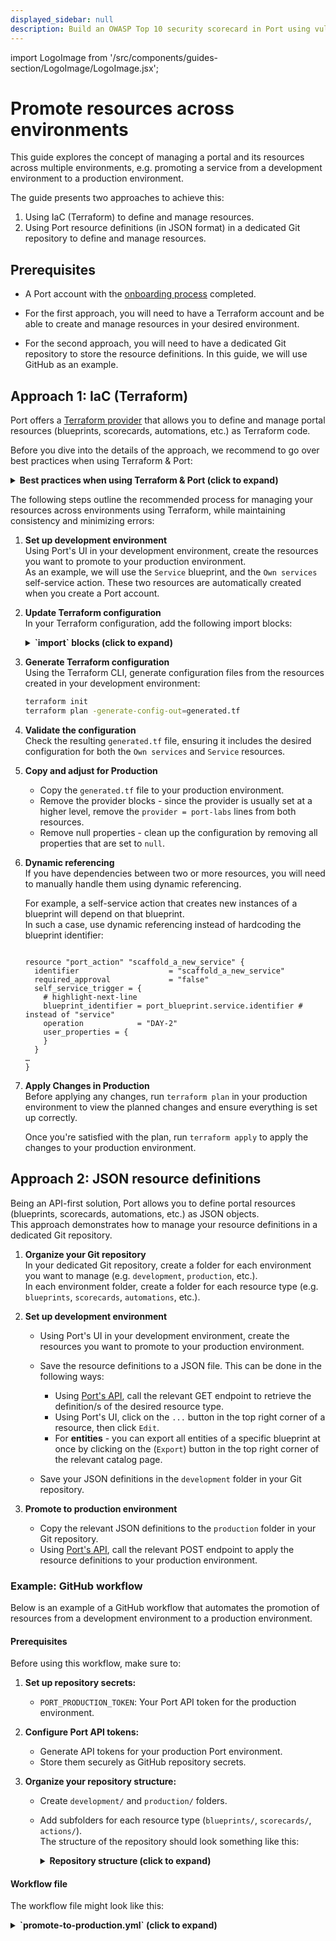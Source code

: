 ```yaml
---
displayed_sidebar: null
description: Build an OWASP Top 10 security scorecard in Port using vulnerability data from Snyk.
---
```


import LogoImage from '/src/components/guides-section/LogoImage/LogoImage.jsx';

# Promote resources across environments

This guide explores the concept of managing a portal and its resources across multiple environments, e.g. promoting a service from a development environment to a production environment.

The guide presents two approaches to achieve this:

1. Using IaC (Terraform) to define and manage resources.
2. Using Port resource definitions (in JSON format) in a dedicated Git repository to define and manage resources.

## Prerequisites

- A Port account with the [onboarding process](https://docs.port.io/getting-started/overview) completed.

- For the first approach, you will need to have a Terraform account and be able to create and manage resources in your desired environment.

- For the second approach, you will need to have a dedicated Git repository to store the resource definitions. In this guide, we will use GitHub as an example.

## Approach 1: IaC (Terraform)


Port offers a [Terraform provider](https://registry.terraform.io/providers/port-labs/port/latest/docs) that allows you to define and manage portal resources (blueprints, scorecards, automations, etc.) as Terraform code.

Before you dive into the details of the approach, we recommend to go over best practices when using Terraform & Port:

<details>
<summary><b>Best practices when using Terraform & Port (click to expand)</b></summary>

1. **Define Terraform scope**  
   Decide which resources you want to manage with Terraform (e.g. pages, catalog, integrations). Use Terraform for resources you already manage as code (cloud accounts, databases, Lambdas).  
   For data sourced from other systems, prefer Port’s native integrations (GitHub, Kubernetes, cloud providers, Terraform Cloud) to keep data up to date. It’s often easiest to start with the UI, then transition to Terraform using the [Import Generator](https://github.com/port-experimental/terraform-import-generator).

2. **Pin and configure the provider**  
   - Pin provider versions (e.g., `~> 2.x`) and upgrade intentionally.
   - Obtain your Port client ID & client secret, and choose the EU/US API base URL that matches your account region. See [documentation](https://docs.port.io/build-your-software-catalog/custom-integration/iac/terraform/) for more details.
   - Follow standard Terraform practice to configure the provider, like aliases and inheritance. 

3. **Structure your repository and state**  
   - Use a remote backend with state locking (e.g., Terraform Cloud, S3+DynamoDB) to prevent conflicts.
   - Separate state files per environment (prod, stage) and enforce plan/apply gates in CI.

4. **Model catalog as code with `port_blueprint`**  
   Define blueprints in Terraform so your catalog schema (properties, relations, calculations, etc.) is versioned and reviewable. Refer to documentation for examples covering all property types and advanced features like mirror and calculation properties.

5. **Manage entities with `port_entity`**  
   - Define entities with all of their relevant properties.  
   The provider uses a create/override strategy: any property omitted in Terraform will be reset to empty.  
   - Always model the full desired entity shape in code.  
   - Use registry options like `create_missing_related_entities`, and fields such as `teams` and `run_id` for traceability.

6. **Extend system blueprints properly**  
   `User` and `Team` are system blueprints—extend them using `port_system_blueprint` (not `port_blueprint`) and import them to state before making changes. Supported from provider `v2.2.0`.

7. **Import existing resources before management**  
   If a resource already exists (via UI or integration), import it to state before managing with Terraform.  
   - Blueprints: `terraform import port_blueprint.my "blueprintId"`  
   - Entities: `terraform import port_entity.my "blueprintId:entityId"`  
   - For other resources (scorecards, actions, webhooks, integrations), refer to the [documentation](https://docs.port.io/build-your-software-catalog/custom-integration/iac/terraform/#import-existing-data-to-the-terraform-state) for import forms.

8. **Define self-service actions and permissions in code**  
   Use `port_action` to codify self-service experiences (inputs, triggers, conditions).  
   For actions that invoke Terraform (e.g., GitHub workflow, Terraform Cloud run), store credentials in Port secrets or use an execution agent.

9. **Manage integrations declaratively**  
   Use `port_integration` to manage configuration and mappings for existing integrations.  
   Import by installation ID, then manage mapping in code.

10. **Promote changes safely**  
   Follow standard Terraform best practices: run `terraform validate` and `plan` in CI, and require peer review before running `apply`.  
   Optionally, expose “plan & apply” as a Port action for controlled no-code provisioning flows (e.g., a user [requests an S3 bucket](https://docs.port.io/guides/all/terraform-plan-and-apply-aws-resource/), the action runs Terraform and writes the entity back).

11. **Separate regions, accounts, and environments**  
   For multiple Port accounts or regions (EU/US), set the correct `base_url` per environment or use provider aliases. Avoid mixing resources across environments.

12. **Handle evolution and breaking changes deliberately**  
   For refactors (e.g., renaming properties or relations), use dedicated API endpoints and plan changes carefully to avoid breaking dependencies, especially when multiple blueprints or entities are involved.

</details>

The following steps outline the recommended process for managing your resources across environments using Terraform, while maintaining consistency and minimizing errors:

1. **Set up development environment**  
   Using Port's UI in your development environment, create the resources you want to promote to your production environment.  
   As an example, we will use the `Service` blueprint, and the `Own services` self-service action. These two resources are automatically created when you create a Port account.

2. **Update Terraform configuration**  
   In your Terraform configuration, add the following import blocks:

   <details>
   <summary><b>`import` blocks (click to expand)</b></summary>
    ```hcl showLineNumbers
    terraform {
      required_providers {
        port = {
          source  = "port-labs/port-labs"
          version = "~> 2.0.3"
        }
      }
    }

    provider "port" {
      client_id = "{YOUR CLIENT ID}"     # or set the environment variable PORT_CLIENT_ID
      secret    = "{YOUR CLIENT SECRET}" # or set the environment variable PORT_CLIENT_SECRET
      base_url  = "https://api.getport.io"
    }

    import {
      id = "set_ownership"
      to = port_action.own_services
    }

    import {
      id = "service"
      to = port_blueprint.service
    }
    ```
    </details>

3. **Generate Terraform configuration**  
   Using the Terraform CLI, generate configuration files from the resources created in your development environment:
   
   ```bash showLineNumbers
   terraform init
   terraform plan -generate-config-out=generated.tf
   ```

4. **Validate the configuration**  
   Check the resulting `generated.tf` file, ensuring it includes the desired configuration for both the `Own services` and `Service` resources.

5. **Copy and adjust for Production**  
   - Copy the `generated.tf` file to your production environment.
   - Remove the provider blocks - since the provider is usually set at a higher level, remove the `provider = port-labs` lines from both resources.
   - Remove null properties - clean up the configuration by removing all properties that are set to `null`.

6. **Dynamic referencing**  
   If you have dependencies between two or more resources, you will need to manually handle them using dynamic referencing.

   For example, a self-service action that creates new instances of a blueprint will depend on that blueprint.  
   In such a case, use dynamic referencing instead of hardcoding the blueprint identifier:

    ```hcl showLineNumbers

    resource "port_action" "scaffold_a_new_service" {
      identifier                    = "scaffold_a_new_service"
      required_approval             = "false"
      self_service_trigger = {
        # highlight-next-line
        blueprint_identifier = port_blueprint.service.identifier # instead of "service"
        operation            = "DAY-2"
        user_properties = {
        }
      }
    …
    }
    ```

7. **Apply Changes in Production**  
   Before applying any changes, run `terraform plan` in your production environment to view the planned changes and ensure everything is set up correctly.
   
   Once you're satisfied with the plan, run `terraform apply` to apply the changes to your production environment.


## Approach 2: JSON resource definitions

Being an API-first solution, Port allows you to define portal resources (blueprints, scorecards, automations, etc.) as JSON objects.  
This approach demonstrates how to manage your resource definitions in a dedicated Git repository.

1. **Organize your Git repository**  
   In your dedicated Git repository, create a folder for each environment you want to manage (e.g. `development`, `production`, etc.).  
   In each environment folder, create a folder for each resource type (e.g. `blueprints`, `scorecards`, `automations`, etc.).  
   
2. **Set up development environment**  
   - Using Port's UI in your development environment, create the resources you want to promote to your production environment.  

   - Save the resource definitions to a JSON file. This can be done in the following ways:
     - Using [Port's API](https://docs.port.io/api-reference/port-api), call the relevant GET endpoint to retrieve the definition/s of the desired resource type.
     - Using Port's UI, click on the `...` button in the top right corner of a resource, then click `Edit`.  
     - For **entities** - you can export all entities of a specific blueprint at once by clicking on the <LogoImage logo="export" verticalAlign="text-top" /> (`Export`) button in the top right corner of the relevant catalog page.
      
   - Save your JSON definitions in the `development` folder in your Git repository.

3. **Promote to production environment**  
   - Copy the relevant JSON definitions to the `production` folder in your Git repository.
   - Using [Port's API](https://docs.port.io/api-reference/port-api), call the relevant POST endpoint to apply the resource definitions to your production environment.


### Example: GitHub workflow

Below is an example of a GitHub workflow that automates the promotion of resources from a development environment to a production environment.

#### Prerequisites

Before using this workflow, make sure to:

1. **Set up repository secrets:**
   - `PORT_PRODUCTION_TOKEN`: Your Port API token for the production environment.

2. **Configure Port API tokens:**
   - Generate API tokens for your production Port environment.
   - Store them securely as GitHub repository secrets.

3. **Organize your repository structure:**
   - Create `development/` and `production/` folders.
   - Add subfolders for each resource type (`blueprints/`, `scorecards/`, `actions/`).  
   The structure of the repository should look something like this:

      <details>
      <summary><b>Repository structure (click to expand)</b></summary>

      ```
      ├── .github/
      │   └── workflows/
      │       └── promote-to-production.yml
      ├── development/
      │   ├── blueprints/
      │   │   ├── service.json
      │   │   └── microservice.json
      │   ├── scorecards/
      │   │   └── security-scorecard.json
      │   └── actions/
      │       └── deploy-service.json
      └── production/
          ├── blueprints/
          ├── scorecards/
          └── actions/
      ```
      </details>

#### Workflow file

The workflow file might look like this:

<details>
<summary><b>`promote-to-production.yml` (click to expand)</b></summary>
```yaml showLineNumbers
name: Promote Resources from Development to Production

on:
  workflow_dispatch:
    inputs:
      resource_type:
        description: 'Type of resource to promote'
        required: true
        type: choice
        options:
          - blueprints
          - scorecards
          - actions
          - all
      resource_name:
        description: 'Specific resource name (optional, leave empty for all)'
        required: false
        type: string

env:
  PORT_API_URL: "https://api.getport.io/v1"

jobs:
  promote-resources:
    runs-on: ubuntu-latest
    
    steps:
      - name: Checkout repository
        uses: actions/checkout@v4
        
      - name: Setup Node.js
        uses: actions/setup-node@v4
        with:
          node-version: '18'
          
      - name: Install dependencies
        run: |
          npm install -g jq
          
      - name: Validate development resources
        run: |
          echo "Validating development resources..."
          for file in development/**/*.json; do
            if [ -f "$file" ]; then
              echo "Validating $file"
              jq empty "$file" || (echo "Invalid JSON in $file" && exit 1)
            fi
          done
          
      - name: Promote Blueprints
        if: ${{ github.event.inputs.resource_type == 'blueprints' || github.event.inputs.resource_type == 'all' }}
        run: |
          echo "Promoting blueprints..."
          
          if [ -n "${{ github.event.inputs.resource_name }}" ]; then
            # Promote specific blueprint
            file="development/blueprints/${{ github.event.inputs.resource_name }}.json"
            if [ -f "$file" ]; then
              echo "Promoting blueprint: ${{ github.event.inputs.resource_name }}"
              
              # Copy to production folder
              cp "$file" "production/blueprints/"
              
              # Apply to Port production environment
              curl -X POST "$PORT_API_URL/blueprints" \
                -H "Authorization: Bearer ${{ secrets.PORT_PRODUCTION_TOKEN }}" \
                -H "Content-Type: application/json" \
                -d @"$file"
            else
              echo "Blueprint file not found: $file"
              exit 1
            fi
          else
            # Promote all blueprints
            for file in development/blueprints/*.json; do
              if [ -f "$file" ]; then
                filename=$(basename "$file")
                echo "Promoting blueprint: $filename"
                
                # Copy to production folder
                cp "$file" "production/blueprints/"
                
                # Apply to Port production environment
                curl -X POST "$PORT_API_URL/blueprints" \
                  -H "Authorization: Bearer ${{ secrets.PORT_PRODUCTION_TOKEN }}" \
                  -H "Content-Type: application/json" \
                  -d @"$file"
              fi
            done
          fi
          
      - name: Promote Scorecards
        if: ${{ github.event.inputs.resource_type == 'scorecards' || github.event.inputs.resource_type == 'all' }}
        run: |
          echo "Promoting scorecards..."
          
          if [ -n "${{ github.event.inputs.resource_name }}" ]; then
            # Promote specific scorecard
            file="development/scorecards/${{ github.event.inputs.resource_name }}.json"
            if [ -f "$file" ]; then
              echo "Promoting scorecard: ${{ github.event.inputs.resource_name }}"
              
              # Copy to production folder
              cp "$file" "production/scorecards/"
              
              # Apply to Port production environment
              curl -X POST "$PORT_API_URL/scorecards" \
                -H "Authorization: Bearer ${{ secrets.PORT_PRODUCTION_TOKEN }}" \
                -H "Content-Type: application/json" \
                -d @"$file"
            else
              echo "Scorecard file not found: $file"
              exit 1
            fi
          else
            # Promote all scorecards
            for file in development/scorecards/*.json; do
              if [ -f "$file" ]; then
                filename=$(basename "$file")
                echo "Promoting scorecard: $filename"
                
                # Copy to production folder
                cp "$file" "production/scorecards/"
                
                # Apply to Port production environment
                curl -X POST "$PORT_API_URL/scorecards" \
                  -H "Authorization: Bearer ${{ secrets.PORT_PRODUCTION_TOKEN }}" \
                  -H "Content-Type: application/json" \
                  -d @"$file"
              fi
            done
          fi
          
      - name: Promote Actions
        if: ${{ github.event.inputs.resource_type == 'actions' || github.event.inputs.resource_type == 'all' }}
        run: |
          echo "Promoting actions..."
          
          if [ -n "${{ github.event.inputs.resource_name }}" ]; then
            # Promote specific action
            file="development/actions/${{ github.event.inputs.resource_name }}.json"
            if [ -f "$file" ]; then
              echo "Promoting action: ${{ github.event.inputs.resource_name }}"
              
              # Copy to production folder
              cp "$file" "production/actions/"
              
              # Apply to Port production environment
              curl -X POST "$PORT_API_URL/actions" \
                -H "Authorization: Bearer ${{ secrets.PORT_PRODUCTION_TOKEN }}" \
                -H "Content-Type: application/json" \
                -d @"$file"
            else
              echo "Action file not found: $file"
              exit 1
            fi
          else
            # Promote all actions
            for file in development/actions/*.json; do
              if [ -f "$file" ]; then
                filename=$(basename "$file")
                echo "Promoting action: $filename"
                
                # Copy to production folder
                cp "$file" "production/actions/"
                
                # Apply to Port production environment
                curl -X POST "$PORT_API_URL/actions" \
                  -H "Authorization: Bearer ${{ secrets.PORT_PRODUCTION_TOKEN }}" \
                  -H "Content-Type: application/json" \
                  -d @"$file"
              fi
            done
          fi
          
      - name: Commit promoted resources
        run: |
          git config --local user.email "action@github.com"
          git config --local user.name "GitHub Action"
          git add production/
          
          if git diff --staged --quiet; then
            echo "No changes to commit"
          else
            git commit -m "Promote ${{ github.event.inputs.resource_type }} to production"
            git push
          fi
          
      - name: Create deployment summary
        run: |
          echo "## 🚀 Resource Promotion Summary" >> $GITHUB_STEP_SUMMARY
          echo "" >> $GITHUB_STEP_SUMMARY
          echo "**Resource Type:** ${{ github.event.inputs.resource_type }}" >> $GITHUB_STEP_SUMMARY
          
          if [ -n "${{ github.event.inputs.resource_name }}" ]; then
            echo "**Resource Name:** ${{ github.event.inputs.resource_name }}" >> $GITHUB_STEP_SUMMARY
          else
            echo "**Resource Name:** All resources of type" >> $GITHUB_STEP_SUMMARY
          fi
          
          echo "**Environment:** Production" >> $GITHUB_STEP_SUMMARY
          echo "**Status:** ✅ Successfully promoted" >> $GITHUB_STEP_SUMMARY
```
</details>

**Usage:**

1. **Manual trigger:**  
Go to the `Actions` tab in your GitHub repository and manually trigger the workflow, selecting the resource type and optionally a specific resource name.

2. **Promote specific resource:**
   ```bash
   # Trigger via GitHub CLI
   gh workflow run promote-to-production.yml \
     -f resource_type=blueprints \
     -f resource_name=service
   ```

3. **Promote all resources of a type:**
   ```bash
   # Promote all blueprints
   gh workflow run promote-to-production.yml \
     -f resource_type=blueprints
   ```
